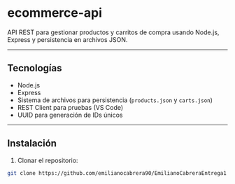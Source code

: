 # ecommerce-api

API REST para gestionar productos y carritos de compra usando Node.js, Express y persistencia en archivos JSON.

---

## Tecnologías

- Node.js  
- Express  
- Sistema de archivos para persistencia (`products.json` y `carts.json`)  
- REST Client para pruebas (VS Code)  
- UUID para generación de IDs únicos  

---

## Instalación

1. Clonar el repositorio:

```bash
git clone https://github.com/emilianocabrera90/EmilianoCabreraEntrega1
